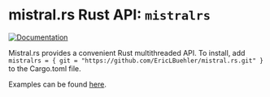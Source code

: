 # mistral.rs Rust API: `mistralrs`
[![Documentation](https://github.com/EricLBuehler/mistral.rs/actions/workflows/docs.yml/badge.svg)](https://ericlbuehler.github.io/mistral.rs/mistralrs/)

Mistral.rs provides a convenient Rust multithreaded API. To install, add `mistralrs = { git = "https://github.com/EricLBuehler/mistral.rs.git" }` to the Cargo.toml file.

Examples can be found [here](examples).